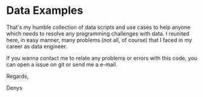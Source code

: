 # Data Examples

That's my humble collection of data scripts and use cases to help anyone which needs to resolve any programming challenges with data.
I reunited here, in easy manner, many problems (not all, of course) that I faced in my career as data engineer.

If you wanna contact me to relate any problems or errors with this code, you can open a issue on git or send me a e-mail. 

Regards,

Denys
